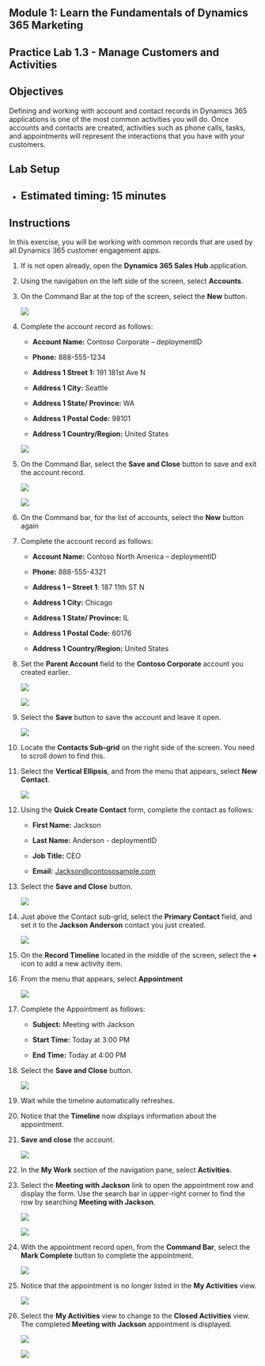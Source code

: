 ## Module 1: Learn the Fundamentals of Dynamics 365 Marketing


## Practice Lab 1.3 - Manage Customers and Activities

## Objectives

Defining and working with account and contact records in Dynamics 365 applications is one of the most common activities you will do. Once accounts and contacts are created, activities such as phone calls, tasks, and appointments will represent the interactions that you have with your customers.

## Lab Setup

  - ## Estimated timing: 15 minutes

## Instructions

In this exercise, you will be working with common records that are used by all Dynamics 365 customer engagement apps. 

1. If is not open already, open the **Dynamics 365 Sales Hub** application. 

2. Using the navigation on the left side of the screen, select **Accounts**. 

3. On the Command Bar at the top of the screen, select the **New** button.

    ![](../images/module1/lab3/1.png)

4. Complete the account record as follows:

	- **Account Name:** Contoso Corporate – deploymentID

	- **Phone:** 888-555-1234

	- **Address 1 Street 1:** 191 181st Ave N

	- **Address 1 City:** Seattle

	- **Address 1 State/ Province:** WA

	- **Address 1 Postal Code:** 98101
        
	- **Address 1 Country/Region:** United States

    ![](../images/module1/lab3/2-1.png)
5. On the Command Bar, select the **Save and Close** button to save and exit the account record.

    ![](../images/module1/lab3/2-2.png)
    
    ![](../images/module1/lab3/3.png)

6. On the Command bar, for the list of accounts, select the **New** button again

7. Complete the account record as follows:

	- **Account Name:** Contoso North America – deploymentID

	- **Phone:** 888-555-4321

	- **Address 1 – Street 1**: 187 11th ST N

	- **Address 1 City:** Chicago

	- **Address 1 State/ Province:** IL

	- **Address 1 Postal Code:** 60176

	- **Address 1 Country/Region:** United States

8. Set the **Parent Account** field to the **Contoso Corporate** account you created earlier. 

    ![](../images/module1/lab3/5.png)
    
    ![](../images/module1/lab3/6.png)

9. Select the **Save** button to save the account and leave it open.

    ![](../images/module1/lab3/7.png)

10. Locate the **Contacts Sub-grid** on the right side of the screen. You need to scroll down to find this.

11. Select the **Vertical Ellipsis**, and from the menu that appears, select **New Contact**.

    ![](../images/module1/lab3/8.png)

12. Using the **Quick Create Contact** form, complete the contact as follows:

	- **First Name:** Jackson

	- **Last Name:** Anderson - deploymentID

	- **Job Title:** CEO

	- **Email:** Jackson@contososample.com

13. Select the **Save and Close** button.

    ![](../images/module1/lab3/9.png)

14. Just above the Contact sub-grid, select the **Primary Contact** field, and set it to the **Jackson Anderson** contact you just created.

    ![](../images/module1/lab3/10.png)

15. On the **Record Timeline** located in the middle of the screen, select the **+** icon to add a new activity item. 

16. From the menu that appears, select **Appointment**

    ![](../images/module1/lab3/11.png)

17. Complete the Appointment as follows:

	- **Subject:** Meeting with Jackson

	- **Start Time:** Today at 3:00 PM

	- **End Time:** Today at 4:00 PM

18. Select the **Save and Close** button. 

    ![](../images/module1/lab3/12.png)

19. Wait while the timeline automatically refreshes. 

20. Notice that the **Timeline** now displays information about the appointment. 

21. **Save and close** the account. 

    ![](../images/module1/lab3/13.png)

22. In the **My Work** section of the navigation pane, select **Activities**.

23. Select the **Meeting with Jackson** link to open the appointment row and display the form. Use the search bar in upper-right corner to find the row by searching **Meeting with Jackson**. 

    ![](../images/module1/lab3/14.png)
    
    ![](../images/module1/lab3/15.png)

24. With the appointment record open, from the **Command Bar**, select the **Mark Complete** button to complete the appointment.

    ![](../images/module1/lab3/16.png)

25. Notice that the appointment is no longer listed in the **My Activities** view. 

    ![](../images/module1/lab3/17.png)

26. Select the **My Activities** view to change to the **Closed Activities** view. The completed **Meeting with Jackson** appointment is displayed.

    ![](../images/module1/lab3/18.png)
    
    ![](../images/module1/lab3/19.png)
